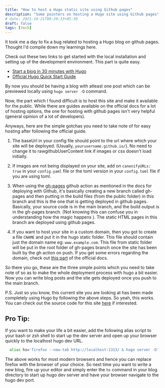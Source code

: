 ```yaml
---
title: "How to host a Hugo static site using Github pages"
description: "Some pointers on hosting a Hugo site using Github pages"
# date: 2021-10-21T00:20:33+05:30
draft: false
tags: [tech]
---
```


It took me a day to fix a bug related to hosting a Hugo blog on github pages. Thought I'd compile down my learnings here.

Check out these two links to get started with the local installation and setting up of the development environment. This part is quite easy.

- [Start a blog in 30 minutes with Hugo](https://opensource.com/article/18/3/start-blog-30-minutes-hugo?utm_source=nomedium&utm_medium=web&utm_campaign=nomedium)
- [Official Hugo Quick Start Guide](https://gohugo.io/getting-started/quick-start/)

By now you should be having a blog with atleast one post which can be previewed locally using `hugo server -D` command.

Now, the part which I found difficult is to host this site and make it available for the public. While there are guides available on the official docs for a lot of hosting options, the one for hosting with github pages isn't very helpful (general opinion of a lot of developers).

Anyways, here are the simple gotchas you need to take note of for easy hosting after following the official guide.

1. The baseUrl in your config file should point to the url where which your site will be deployed. (Usually, `yourusername.github.io/`). No need to change it to rawgithubUserContent link if images or css doesn't load initially.

2. If images are not being displayed on your site, add on `canonifyURLs: true` in your `config.yaml` file or the toml version in your `config.toml` file if you are using toml.

3. When using the [gh-pages](https://github.com/peaceiris/actions-gh-pages) github action as mentioned in the docs for deploying with Github, it's basically creating a new branch called gh-pages and then putting in the build files (from the public folder) in this branch and this is the one that is getting deployed in github pages. Basically, your source code is in the main branch, and the build output is in the gh-pages branch. (Not knowing this can confuse you in understanding how the magic happens ). The static HTML pages in this branch are deployed using github pages.
4. If you want to host your site in a custom domain, then you got to create a file `CNAME` and put it in the hugo static folder. This file should contain just the domain name eg: `www.example.com`. This file from static folder will be put in the root folder of gh-pages branch once the site has been built by the gh action on push. If you get some errors regarding the domain, check out [this part](https://docs.github.com/en/pages/configuring-a-custom-domain-for-your-github-pages-site/troubleshooting-custom-domains-and-github-pages#cname-errors) of the official docs.

So there you go, these are the three simple points which you need to take note of so as to make the whole deployment process with hugo a bit easier. Now you can write blog posts and the site gets deployed once you push to the main branch.

P.S. Just so you know, this current site you are looking at has been made completely using Hugo by following the above steps. So yeah, this works. You can check out the source code for this site [here](https://github.com/aldrinjenson/aldrinjenson.github.io) if interested.

## Pro Tip:

If you want to make your life a bit easier, add the following alias script to your bash or zsh shell to start up the dev server and open up your browser quickly to the localhost hugo dev URL.

```bash
  alias hs='firefox --new-tab http://localhost:1313/ & hugo server -D'
```

The above works for most modern browsers and hence you can replace firefox with the browser of your choice. So next time you want to write a new blog, fire up your editor and simply enter the `hs` command in your blog directory to start up hugo dev server and have your browser navigate to the hugo dev port.
